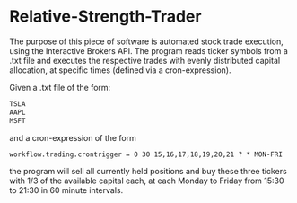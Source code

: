 # Relative-Strength-Trader
The purpose of this piece of software is automated stock trade execution, using the Interactive Brokers API. 
The program reads ticker symbols from a .txt file and executes the respective trades with evenly distributed capital allocation, at specific times (defined via a cron-expression).

Given a .txt file of the form:
```javascript
TSLA
AAPL
MSFT
```
and a cron-expression of the form

```
workflow.trading.crontrigger = 0 30 15,16,17,18,19,20,21 ? * MON-FRI
```

the program will sell all currently held positions and buy these three tickers with 1/3 of the available capital each, at each Monday to Friday from 15:30 to 21:30 in 60 minute intervals.
